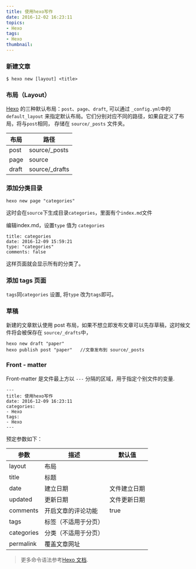 ```yaml
---
title: 使用hexo写作
date: 2016-12-02 16:23:11
topics: 
- Hexo
tags:
- Hexo
thumbnail: 
---
```


<!--more-->
### 新建文章

```
$ hexo new [layout] <title>
```

### 布局（Layout）

[Hexo][link-1] 的三种默认布局：`post`、`page`、`draft`, 可以通过 `_config.yml`中的`default_layout` 来指定默认布局。它们分别对应不同的路径，如果自定义了布局，将与`post`相同， 存储在 `source/_posts` 文件夹。


| 布局 | 路径 |
|-----|------|
|post | source/_posts |
|page | source  |
|draft| source/_drafts|


### 添加分类目录

```
hexo new page "categories"
```

这时会在`source`下生成目录`categories`，里面有个`index.md`文件

编辑index.md，设置`type` 值为 `categories`

```
title: categories
date: 2016-12-09 15:59:21
type: "categories"
comments: false

```
这样页面就会显示所有的分类了。


### 添加 tags 页面

`tags`同`categories` 设置, 将`type` 改为`tags`即可。

### 草稿

新建的文章默认使用 post 布局，如果不想立即发布文章可以先存草稿，这时候文件将会被保存在 `source/_drafts`中，
```
hexo new draft "paper"  	 
hexo publish post "paper"   //文章发布到 source/_posts

```

### Front - matter

Front-matter 是文件最上方以 `---` 分隔的区域，用于指定个别文件的变量.

```
---
title: 使用hexo写作
date: 2016-12-09 16:23:11
categories: 
- Hexo
tags:
- Hexo
---
```
预定参数如下：

|参数|	描述	|默认值|
|----|------|-----|
|layout|	布局	|
|title|	标题	|
|date|	建立日期	|文件建立日期|
|updated|	更新日期|	文件更新日期|
|comments|	开启文章的评论功能	|true|
|tags|	标签（不适用于分页）|	
|categories|	分类（不适用于分页）|	
|permalink|	覆盖文章网址	|


>更多命令语法参考[Hexo 文档][link-2].



[link-1]: https://hexo.io/zh-cn/
[link-2]: https://hexo.io/zh-cn/docs/
